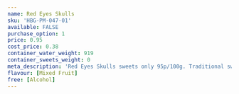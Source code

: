 ```yaml
---
name: Red Eyes Skulls
sku: 'HBG-PM-047-01'
available: FALSE
purchase_option: 1
price: 0.95
cost_price: 0.38
container_water_weight: 919
container_sweets_weight: 0
meta_description: 'Red Eyes Skulls sweets only 95p/100g. Traditional sweets and more at Humbugs Confectionery Store. Specialists in satisfying your sweet tooth!'
flavour: [Mixed Fruit]
free: [Alcohol]
---
```

